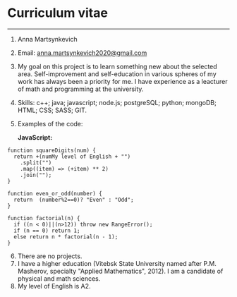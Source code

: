 # Curriculum vitae

---

1. Anna Martsynkevich
2. Email: anna.martsynkevich2020@gmail.com
3. My goal on this project is to learn something new about the selected area.
   Self-improvement and self-education in various spheres of my work has always been a priority for me. I have experience as a leacturer of math and programming at the university.
4. Skills: c++; java; javascript; node.js; postgreSQL; python; mongoDB; HTML; CSS; SASS; GIT.
5. Examples of the code:

   **JavaScript:**
```
function squareDigits(num) {
  return +(numMy level of English + "")
    .split("")
    .map((item) => (+item) ** 2)
    .join("");
}
```

```
function even_or_odd(number) {
  return  (number%2==0)? "Even" : "Odd";
}
```

```
function factorial(n) {
  if ((n < 0)||(n>12)) throw new RangeError();
  if (n == 0) return 1;
  else return n * factorial(n - 1);
}
```
6. There are no projects.
7. I have a higher education (Vitebsk State University named after P.M. Masherov, specialty "Applied Mathematics", 2012). I am a candidate of physical and math sciences.
8. My level of English is A2.


